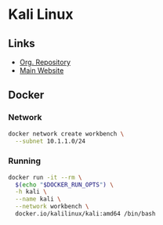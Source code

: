 # Kali Linux

## Links

- [Org. Repository](https://gitlab.com/kalilinux)
- [Main Website](https://kali.org/)

## Docker

### Network

```sh
docker network create workbench \
  --subnet 10.1.1.0/24
```

### Running

```sh
docker run -it --rm \
  $(echo "$DOCKER_RUN_OPTS") \
  -h kali \
  --name kali \
  --network workbench \
  docker.io/kalilinux/kali:amd64 /bin/bash
```
